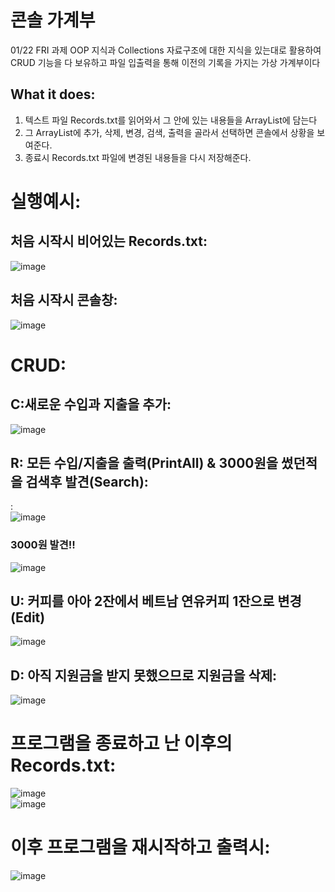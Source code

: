 # 콘솔 가계부
  01/22 FRI 과제
  OOP 지식과  Collections 자료구조에 대한 지식을 있는대로 활용하여 CRUD 기능을 다 보유하고 파일 입출력을 통해 이전의 기록을 가지는 가상 가계부이다
  
## What it does:
  1. 텍스트 파일 Records.txt를 읽어와서 그 안에 있는 내용들을 ArrayList에 담는다
  2. 그 ArrayList에 추가, 삭제, 변경, 검색, 출력을 골라서 선택하면 콘솔에서 상황을 보여준다.
  3. 종료시 Records.txt 파일에 변경된 내용들을 다시 저장해준다.
  
  # 실행예시:
  ## 처음 시작시 비어있는 Records.txt:  
  >>  
  
  ![image](https://user-images.githubusercontent.com/68590241/105503511-059a8180-5d0a-11eb-9ebf-ef5711b52d8e.png)
  
  ## 처음 시작시 콘솔창:  
  >> 
  
  ![image](https://user-images.githubusercontent.com/68590241/105504579-46df6100-5d0b-11eb-9016-82964f3873c7.png)  
  
  
  # CRUD:
  
  ## C:새로운 수입과 지출을 추가:   
  ![image](https://user-images.githubusercontent.com/68590241/105504775-84dc8500-5d0b-11eb-8321-fec9b34d5760.png)  

  ## R: 모든 수입/지출을 출력(PrintAll) & 3000원을 썼던적을 검색후 발견(Search):
  :  
  ![image](https://user-images.githubusercontent.com/68590241/105504930-ad647f00-5d0b-11eb-9055-399c217aed3a.png)  



  ### 3000원 발견!!
  ![image](https://user-images.githubusercontent.com/68590241/105505166-f9afbf00-5d0b-11eb-82f1-af4ee23079a2.png)  
  
  
    
  ## U: 커피를 아아 2잔에서 베트남 연유커피 1잔으로 변경(Edit)
    
  ![image](https://user-images.githubusercontent.com/68590241/105505758-b0ac3a80-5d0c-11eb-9802-54275111f6b2.png)  
  
  
  
  ## D: 아직 지원금을 받지 못했으므로 지원금을 삭제: 
   
  ![image](https://user-images.githubusercontent.com/68590241/105505913-d76a7100-5d0c-11eb-80d1-7ac5344f0936.png)  
  
  
  
    
  # 프로그램을 종료하고 난 이후의 Records.txt:  
  ![image](https://user-images.githubusercontent.com/68590241/105506247-3203cd00-5d0d-11eb-9705-b840f18e7d01.png)  
  ![image](https://user-images.githubusercontent.com/68590241/105506385-58296d00-5d0d-11eb-9ad1-229adbcc9bed.png)  
  # 이후 프로그램을 재시작하고 출력시:  
  ![image](https://user-images.githubusercontent.com/68590241/105506517-7db67680-5d0d-11eb-954d-5532db45553b.png)  
  
